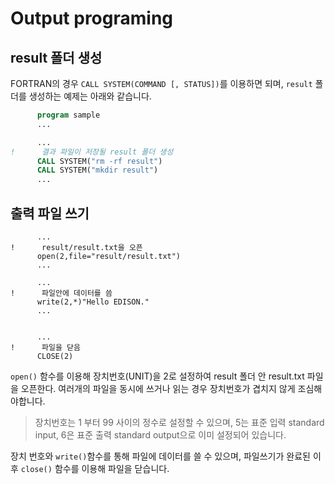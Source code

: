 
# Output programing

## result 폴더 생성

FORTRAN의 경우 ```CALL SYSTEM(COMMAND [, STATUS])```를 이용하면 되며, ```result``` 폴더를 생성하는 예제는 아래와 같습니다.
```fortran
      program sample
      ...

      ...
!      결과 파일이 저장될 result 폴더 생성
      CALL SYSTEM("rm -rf result")
      CALL SYSTEM("mkdir result")
      ...
```

## 출력 파일 쓰기

```FORTRAN
      ...
!      result/result.txt을 오픈
      open(2,file="result/result.txt")
      ...

      ...
!      파일안에 데이터를 씀
      write(2,*)"Hello EDISON."
      ...


      ...
!      파일을 닫음
      CLOSE(2)
```
```open()``` 함수를 이용해 장치번호(UNIT)을 2로 설정하여 result 폴더 안 result.txt 파일을 오픈한다. 여러개의 파일을 동시에 쓰거나 읽는 경우 장치번호가 겹치지 않게 조심해야합니다.
> 장치번호는 1 부터 99 사이의 정수로 설정할 수 있으며, 5는 표준 입력 standard input, 6은 표준 출력 standard output으로 이미 설정되어 있습니다.

장치 번호와 ```write()```함수를 통해 파일에 데이터를 쓸 수 있으며, 파일쓰기가 완료된 이후 ```close()``` 함수를 이용해 파일을 닫습니다.
